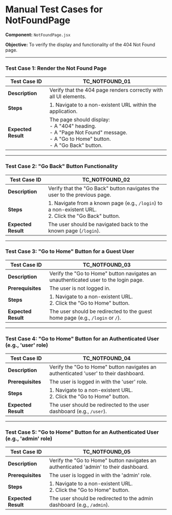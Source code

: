# Manual Test Cases for NotFoundPage

**Component:** `NotFoundPage.jsx`

**Objective:** To verify the display and functionality of the 404 Not Found page.

---

### Test Case 1: Render the Not Found Page

| Test Case ID | TC_NOTFOUND_01                                     |
|--------------|----------------------------------------------------|
| **Description**  | Verify that the 404 page renders correctly with all UI elements. |
| **Steps**      | 1. Navigate to a non-existent URL within the application. |
| **Expected Result** | The page should display:<br>- A "404" heading.<br>- A "Page Not Found" message.<br>- A "Go to Home" button.<br>- A "Go Back" button. |

---

### Test Case 2: "Go Back" Button Functionality

| Test Case ID | TC_NOTFOUND_02                                     |
|--------------|----------------------------------------------------|
| **Description**  | Verify that the "Go Back" button navigates the user to the previous page. |
| **Steps**      | 1. Navigate from a known page (e.g., `/login`) to a non-existent URL.<br>2. Click the "Go Back" button. |
| **Expected Result** | The user should be navigated back to the known page (`/login`). |

---

### Test Case 3: "Go to Home" Button for a Guest User

| Test Case ID | TC_NOTFOUND_03                                     |
|--------------|----------------------------------------------------|
| **Description**  | Verify the "Go to Home" button navigates an unauthenticated user to the login page. |
| **Prerequisites** | The user is not logged in. |
| **Steps**      | 1. Navigate to a non-existent URL.<br>2. Click the "Go to Home" button. |
| **Expected Result** | The user should be redirected to the guest home page (e.g., `/login` or `/`). |

---

### Test Case 4: "Go to Home" Button for an Authenticated User (e.g., 'user' role)

| Test Case ID | TC_NOTFOUND_04                                     |
|--------------|----------------------------------------------------|
| **Description**  | Verify the "Go to Home" button navigates an authenticated 'user' to their dashboard. |
| **Prerequisites** | The user is logged in with the 'user' role. |
| **Steps**      | 1. Navigate to a non-existent URL.<br>2. Click the "Go to Home" button. |
| **Expected Result** | The user should be redirected to the user dashboard (e.g., `/user`). |

---

### Test Case 5: "Go to Home" Button for an Authenticated User (e.g., 'admin' role)

| Test Case ID | TC_NOTFOUND_05                                     |
|--------------|----------------------------------------------------|
| **Description**  | Verify the "Go to Home" button navigates an authenticated 'admin' to their dashboard. |
| **Prerequisites** | The user is logged in with the 'admin' role. |
| **Steps**      | 1. Navigate to a non-existent URL.<br>2. Click the "Go to Home" button. |
| **Expected Result** | The user should be redirected to the admin dashboard (e.g., `/admin`). |
